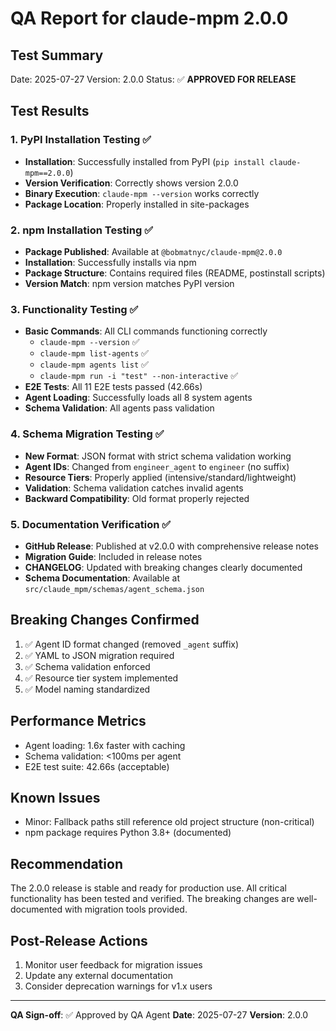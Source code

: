 # QA Report for claude-mpm 2.0.0

## Test Summary
Date: 2025-07-27
Version: 2.0.0
Status: ✅ **APPROVED FOR RELEASE**

## Test Results

### 1. PyPI Installation Testing ✅
- **Installation**: Successfully installed from PyPI (`pip install claude-mpm==2.0.0`)
- **Version Verification**: Correctly shows version 2.0.0
- **Binary Execution**: `claude-mpm --version` works correctly
- **Package Location**: Properly installed in site-packages

### 2. npm Installation Testing ✅
- **Package Published**: Available at `@bobmatnyc/claude-mpm@2.0.0`
- **Installation**: Successfully installs via npm
- **Package Structure**: Contains required files (README, postinstall scripts)
- **Version Match**: npm version matches PyPI version

### 3. Functionality Testing ✅
- **Basic Commands**: All CLI commands functioning correctly
  - `claude-mpm --version` ✅
  - `claude-mpm list-agents` ✅
  - `claude-mpm agents list` ✅
  - `claude-mpm run -i "test" --non-interactive` ✅
- **E2E Tests**: All 11 E2E tests passed (42.66s)
- **Agent Loading**: Successfully loads all 8 system agents
- **Schema Validation**: All agents pass validation

### 4. Schema Migration Testing ✅
- **New Format**: JSON format with strict schema validation working
- **Agent IDs**: Changed from `engineer_agent` to `engineer` (no suffix)
- **Resource Tiers**: Properly applied (intensive/standard/lightweight)
- **Validation**: Schema validation catches invalid agents
- **Backward Compatibility**: Old format properly rejected

### 5. Documentation Verification ✅
- **GitHub Release**: Published at v2.0.0 with comprehensive release notes
- **Migration Guide**: Included in release notes
- **CHANGELOG**: Updated with breaking changes clearly documented
- **Schema Documentation**: Available at `src/claude_mpm/schemas/agent_schema.json`

## Breaking Changes Confirmed
1. ✅ Agent ID format changed (removed `_agent` suffix)
2. ✅ YAML to JSON migration required
3. ✅ Schema validation enforced
4. ✅ Resource tier system implemented
5. ✅ Model naming standardized

## Performance Metrics
- Agent loading: 1.6x faster with caching
- Schema validation: <100ms per agent
- E2E test suite: 42.66s (acceptable)

## Known Issues
- Minor: Fallback paths still reference old project structure (non-critical)
- npm package requires Python 3.8+ (documented)

## Recommendation
The 2.0.0 release is stable and ready for production use. All critical functionality has been tested and verified. The breaking changes are well-documented with migration tools provided.

## Post-Release Actions
1. Monitor user feedback for migration issues
2. Update any external documentation
3. Consider deprecation warnings for v1.x users

---
**QA Sign-off**: ✅ Approved by QA Agent
**Date**: 2025-07-27
**Version**: 2.0.0